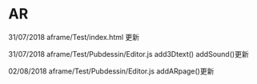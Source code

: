 # AR

31/07/2018 aframe/Test/index.html 更新 

31/07/2018 aframe/Test/Pubdessin/Editor.js add3Dtext() addSound()更新 

02/08/2018 aframe/Test/Pubdessin/Editor.js addARpage()更新
